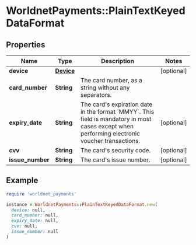 # WorldnetPayments::PlainTextKeyedDataFormat

## Properties

| Name | Type | Description | Notes |
| ---- | ---- | ----------- | ----- |
| **device** | [**Device**](Device.md) |  | [optional] |
| **card_number** | **String** | The card number, as a string without any separators. |  |
| **expiry_date** | **String** | The card&#39;s expiration date in the format &#x60;MMYY&#x60;. This field is mandatory in most cases except when performing electronic voucher transactions. | [optional] |
| **cvv** | **String** | The card&#39;s security code. | [optional] |
| **issue_number** | **String** | The card&#39;s issue number. | [optional] |

## Example

```ruby
require 'worldnet_payments'

instance = WorldnetPayments::PlainTextKeyedDataFormat.new(
  device: null,
  card_number: null,
  expiry_date: null,
  cvv: null,
  issue_number: null
)
```

